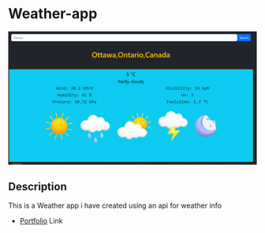 # Weather-app

![](/img/main.png)

## Description

This is a Weather app i have created using an api for weather info 

* [Portfolio](https://james-worldweather.netlify.app) Link
